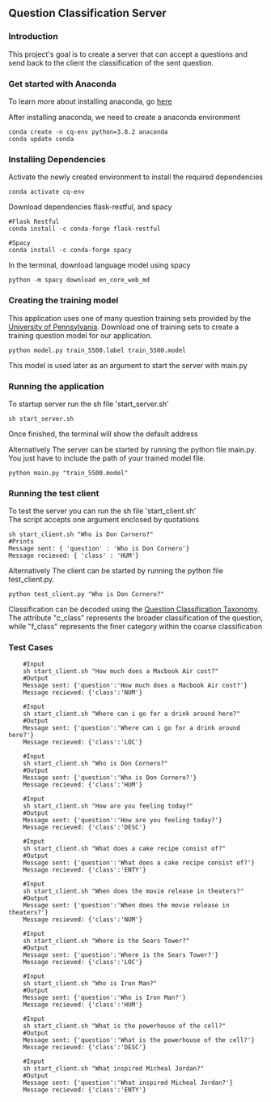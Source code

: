 ## Question Classification Server

### Introduction
This project's goal is to create a server that can accept a questions and send back to the client the classification of 
the sent question.

### Get started with Anaconda
To learn more about installing anaconda, go [here](https://docs.anaconda.com/anaconda/install/)

After installing anaconda, we need to create a anaconda environment

```
conda create -n cq-env python=3.8.2 anaconda
conda update conda
```

### Installing Dependencies

Activate the newly created environment to install the required dependencies
```
conda activate cq-env
```

Download dependencies flask-restful, and spacy
```
#Flask Restful
conda install -c conda-forge flask-restful

#Spacy
conda install -c conda-forge spacy

```

In the terminal, download language model using spacy

```
python -m spacy download en_core_web_md
```

### Creating the training model
This application uses one of many question training sets provided by the [University of Pennsylvania](https://cogcomp.seas.upenn.edu/Data/QA/QC/).
Download one of training sets to create a training question model for our application.
```
python model.py train_5500.label train_5500.model
```
This model is used later as an argument to start the server with main.py

### Running the application
To startup server run the sh file 'start_server.sh'
```
sh start_server.sh
```

Once finished, the terminal will show the default address

Alternatively The server can be started by running the python file main.py.
You just have to include the path of your trained model file.
```
python main.py "train_5500.model"
```

### Running the test client
To test the server you can run the sh file 'start_client.sh'\
The script accepts one argument enclosed by quotations
```
sh start_client.sh "Who is Don Cornero?"
#Prints
Message sent: { 'question' : 'Who is Don Cornero'}
Message recieved: { 'class' : 'HUM'} 
```

Alternatively The client can be started by running the python file test_client.py.
```
python test_client.py "Who is Don Cornero?"
```

Classification can be decoded using the [Question Classification Taxonomy](https://cogcomp.seas.upenn.edu/Data/QA/QC/definition.html).
The attribute "c_class" represents the broader classification of the question, while "f_class" represents the finer category within the coarse classification


### Test Cases
```
    #Input
    sh start_client.sh "How much does a Macbook Air cost?"
    #Output
    Message sent: {'question':'How much does a Macbook Air cost?'}
    Message recieved: {'class':'NUM'}

    #Input
    sh start_client.sh "Where can i go for a drink around here?"
    #Output
    Message sent: {'question':'Where can i go for a drink around here?'}
    Message recieved: {'class':'LOC'}

    #Input
    sh start_client.sh "Who is Don Cornero?"
    #Output
    Message sent: {'question':'Who is Don Cornero?'}
    Message recieved: {'class':'HUM'}

    #Input
    sh start_client.sh "How are you feeling today?"
    #Output
    Message sent: {'question':'How are you feeling today?'}
    Message recieved: {'class':'DESC'}
    
    #Input
    sh start_client.sh "What does a cake recipe consist of?"
    #Output
    Message sent: {'question':'What does a cake recipe consist of?'}
    Message recieved: {'class':'ENTY'}

    #Input
    sh start_client.sh "When does the movie release in theaters?"
    #Output
    Message sent: {'question':'When does the movie release in theaters?'}
    Message recieved: {'class':'NUM'}

    #Input
    sh start_client.sh "Where is the Sears Tower?"
    #Output
    Message sent: {'question':'Where is the Sears Tower?'}
    Message recieved: {'class':'LOC'}

    #Input
    sh start_client.sh "Who is Iron Man?"
    #Output
    Message sent: {'question':'Who is Iron Man?'}
    Message recieved: {'class':'HUM'}

    #Input
    sh start_client.sh "What is the powerhouse of the cell?"
    #Output
    Message sent: {'question':'What is the powerhouse of the cell?'}
    Message recieved: {'class':'DESC'}
    
    #Input
    sh start_client.sh "What inspired Micheal Jordan?"
    #Output
    Message sent: {'question':'What inspired Micheal Jordan?'}
    Message recieved: {'class':'ENTY'}
```
